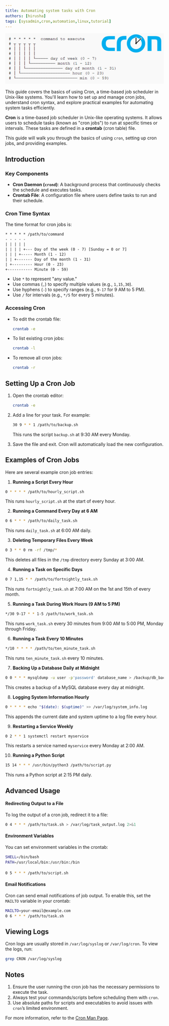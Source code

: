 ```yaml
---
title: Automating system tasks with Cron
authors: [hirusha]
tags: [sysadmin,cron,automation,linux,tutorial]
---
```


![alt text](image.png)

This guide covers the basics of using Cron, a time-based job scheduler in Unix-like systems. You'll learn how to set up and manage cron jobs, understand cron syntax, and explore practical examples for automating system tasks efficiently.

<!--truncate-->

**Cron** is a time-based job scheduler in Unix-like operating systems. It allows users to schedule tasks (known as "cron jobs") to run at specific times or intervals. These tasks are defined in a **crontab** (cron table) file.

This guide will walk you through the basics of using `cron`, setting up cron jobs, and providing examples.

## Introduction

### Key Components

- **Cron Daemon (`crond`)**: A background process that continuously checks the schedule and executes tasks.
- **Crontab File**: A configuration file where users define tasks to run and their schedule.

### Cron Time Syntax

The time format for cron jobs is:

```plaintext
* * * * * /path/to/command
- - - - -
| | | | |
| | | | +--- Day of the week (0 - 7) [Sunday = 0 or 7]
| | | +----- Month (1 - 12)
| | +------- Day of the month (1 - 31)
| +--------- Hour (0 - 23)
+----------- Minute (0 - 59)
```

- Use `*` to represent "any value."
- Use commas (`,`) to specify multiple values (e.g., `1,15,30`).
- Use hyphens (`-`) to specify ranges (e.g., `9-17` for 9 AM to 5 PM).
- Use `/` for intervals (e.g., `*/5` for every 5 minutes).

### Accessing Cron

- To edit the crontab file:
  ```bash
  crontab -e
  ```
- To list existing cron jobs:
  ```bash
  crontab -l
  ```
- To remove all cron jobs:
  ```bash
  crontab -r
  ```

## Setting Up a Cron Job

1. Open the crontab editor:
   ```bash
   crontab -e
   ```

2. Add a line for your task. For example:
   ```bash
   30 9 * * 1 /path/to/backup.sh
   ```
   This runs the script `backup.sh` at 9:30 AM every Monday.

3. Save the file and exit. Cron will automatically load the new configuration.

## Examples of Cron Jobs

Here are several example cron job entries:

1. **Running a Script Every Hour**

```bash
0 * * * * /path/to/hourly_script.sh
```
This runs `hourly_script.sh` at the start of every hour.

2. **Running a Command Every Day at 6 AM**

```bash
0 6 * * * /path/to/daily_task.sh
```
This runs `daily_task.sh` at 6:00 AM daily.

3. **Deleting Temporary Files Every Week**

```bash
0 3 * * 0 rm -rf /tmp/*
```
This deletes all files in the `/tmp` directory every Sunday at 3:00 AM.

4. **Running a Task on Specific Days**

```bash
0 7 1,15 * * /path/to/fortnightly_task.sh
```
This runs `fortnightly_task.sh` at 7:00 AM on the 1st and 15th of every month.

5. **Running a Task During Work Hours (9 AM to 5 PM)**

```bash
*/30 9-17 * * 1-5 /path/to/work_task.sh
```
This runs `work_task.sh` every 30 minutes from 9:00 AM to 5:00 PM, Monday through Friday.

6. **Running a Task Every 10 Minutes**
   
```bash
*/10 * * * * /path/to/ten_minute_task.sh
```
This runs `ten_minute_task.sh` every 10 minutes.

7. **Backing Up a Database Daily at Midnight**
   
```bash
0 0 * * * mysqldump -u user -p'password' database_name > /backup/db_backup.sql
```
This creates a backup of a MySQL database every day at midnight.

8. **Logging System Information Hourly**
   
```bash
0 * * * * echo "$(date): $(uptime)" >> /var/log/system_info.log
```
This appends the current date and system uptime to a log file every hour.

9. **Restarting a Service Weekly**

```bash
0 2 * * 1 systemctl restart myservice
```
This restarts a service named `myservice` every Monday at 2:00 AM.

10.  **Running a Python Script**

```bash
15 14 * * * /usr/bin/python3 /path/to/script.py
```
This runs a Python script at 2:15 PM daily.

## Advanced Usage

#### Redirecting Output to a File

To log the output of a cron job, redirect it to a file:
```bash
0 4 * * * /path/to/task.sh > /var/log/task_output.log 2>&1
```

#### Environment Variables

You can set environment variables in the crontab:
```bash
SHELL=/bin/bash
PATH=/usr/local/bin:/usr/bin:/bin

0 5 * * * /path/to/script.sh
```

#### Email Notifications

Cron can send email notifications of job output. To enable this, set the `MAILTO` variable in your crontab:
```bash
MAILTO=your-email@example.com
0 6 * * * /path/to/task.sh
```

## Viewing Logs

Cron logs are usually stored in `/var/log/syslog` or `/var/log/cron`. To view the logs, run:
```bash
grep CRON /var/log/syslog
```

## Notes

1. Ensure the user running the cron job has the necessary permissions to execute the task.
2. Always test your commands/scripts before scheduling them with `cron`.
3. Use absolute paths for scripts and executables to avoid issues with `cron`’s limited environment.

For more information, refer to the [Cron Man Page](https://man7.org/linux/man-pages/man5/crontab.5.html).
